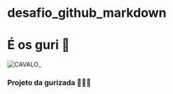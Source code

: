 # desafio_github_markdown

# É os guri 🚀



![CAVALO](https://encrypted-tbn3.gstatic.com/images?q=tbn:ANd9GcTMHPNAUoN2SpJ-7atdl2C_-FWoRpX2wO7JbkYtWQa5OW1M2HozATenGUNMyoAug5ZSMtI34iV9mGX-kM3SZ0S0Ld3cbcZB9do8a8PZj3s)_


### Projeto da gurizada 👨🏽‍💻
